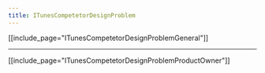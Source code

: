 ```yaml
---
title: ITunesCompetetorDesignProblem
---
```

[[include_page="ITunesCompetetorDesignProblemGeneral"]]

----

[[include_page="ITunesCompetetorDesignProblemProductOwner"]]
